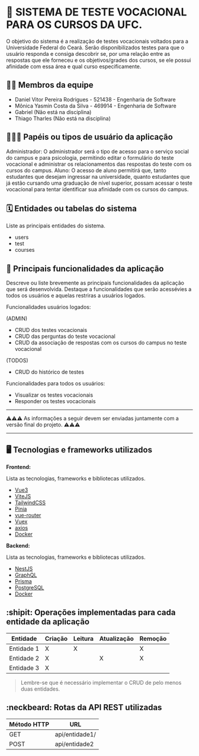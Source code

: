 # :checkered_flag: SISTEMA DE TESTE VOCACIONAL PARA OS CURSOS DA UFC.

O objetivo do sistema é a realização de testes vocacionais voltados para a Universidade Federal do Ceará. Serão disponibilizados testes para que o usuário responda e consiga descobrir se, por uma relação entre as respostas que ele forneceu e os objetivos/grades dos cursos, se ele possui afinidade com essa área e qual curso especificamente. 

## :technologist: Membros da equipe

- Daniel Vitor Pereira Rodrigues - 521438 - Engenharia de Software
- Mônica Yasmin Costa da Silva - 469914 - Engenharia de Software
- Gabriel (Não está na disciplina)
- Thiago Tharles (Não está na disciplina)

## :people_holding_hands: Papéis ou tipos de usuário da aplicação

Administrador: O administrador será o tipo de acesso para o serviço social do campus e para psicologia, permitindo editar o formulário do teste vocacional e administrar os relacionamentos das respostas do teste com os cursos do campus.
Aluno: O acesso de aluno permitirá que, tanto estudantes que desejam ingressar na universidade, quanto estudantes que já estão cursando uma graduação de nível superior, possam acessar o teste vocacional para tentar identificar sua afinidade com os cursos do campus.

## :spiral_calendar: Entidades ou tabelas do sistema

Liste as principais entidades do sistema.

- users
- test
- courses

## :triangular_flag_on_post:	 Principais funcionalidades da aplicação

Descreve ou liste brevemente as principais funcionalidades da aplicação que será desenvolvida. Destaque a funcionalidades que serão acessévies a todos os usuários e aquelas restriras a usuários logados.

Funcionalidades usuários logados:

(ADMIN)
- CRUD dos testes vocacionais
- CRUD das perguntas do teste vocacional
- CRUD da associação de respostas com os cursos do campus no teste vocacional

(TODOS)
- CRUD do histórico de testes

Funcionalidades para todos os usuários:
 - Visualizar os testes vocacionais
 - Responder os testes vocacionais

----

:warning::warning::warning: As informações a seguir devem ser enviadas juntamente com a versão final do projeto. :warning::warning::warning:


----

## :desktop_computer: Tecnologias e frameworks utilizados

**Frontend:**

Lista as tecnologias, frameworks e bibliotecas utilizados.
- [Vue3](https://vuejs.org/)
- [ViteJS](https://vitejs.dev/)
- [TailwindCSS](https://tailwindcss.com/)
- [Pinia](https://pinia.vuejs.org/)
- [vue-router](https://router.vuejs.org/)
- [Vuex](https://vuex.vuejs.org/)
- [axios](https://axios-http.com/ptbr/)
- [Docker](https://www.docker.com/)

**Backend:**

Lista as tecnologias, frameworks e bibliotecas utilizados.
- [NestJS](https://nestjs.com/)
- [GraphQL](https://graphql.org/)
- [Prisma](https://www.prisma.io/nestjs)
- [PostgreSQL](https://www.postgresql.org/)
- [Docker](https://www.docker.com/)

## :shipit: Operações implementadas para cada entidade da aplicação


| Entidade| Criação | Leitura | Atualização | Remoção |
| --- | --- | --- | --- | --- |
| Entidade 1 | X |  X  |  | X |
| Entidade 2 | X |    |  X | X |
| Entidade 3 | X |    |  |  |

> Lembre-se que é necessário implementar o CRUD de pelo menos duas entidades.

## :neckbeard: Rotas da API REST utilizadas

| Método HTTP | URL |
| --- | --- |
| GET | api/entidade1/|
| POST | api/entidade2 |
